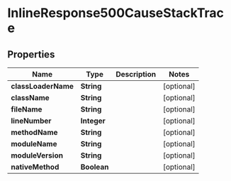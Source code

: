 

# InlineResponse500CauseStackTrace


## Properties

Name | Type | Description | Notes
------------ | ------------- | ------------- | -------------
**classLoaderName** | **String** |  |  [optional]
**className** | **String** |  |  [optional]
**fileName** | **String** |  |  [optional]
**lineNumber** | **Integer** |  |  [optional]
**methodName** | **String** |  |  [optional]
**moduleName** | **String** |  |  [optional]
**moduleVersion** | **String** |  |  [optional]
**nativeMethod** | **Boolean** |  |  [optional]



